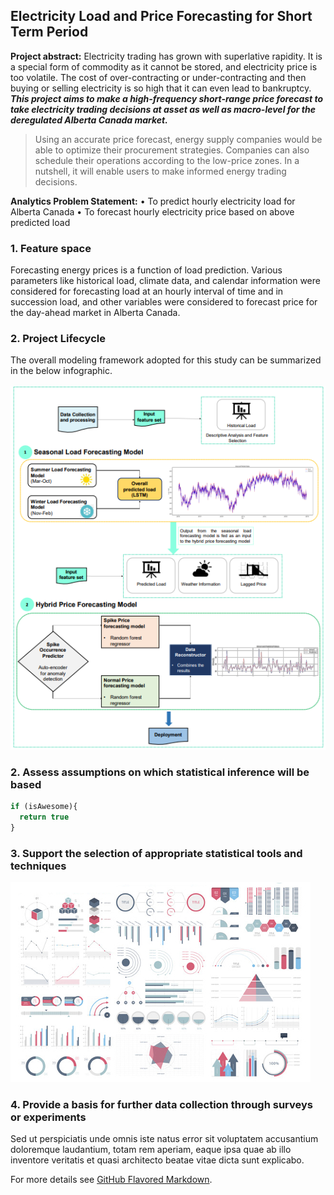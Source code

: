 ## Electricity Load and Price Forecasting for Short Term Period

**Project abstract:** 
Electricity trading has grown with superlative rapidity. It is a special form of commodity 
as it cannot be stored, and electricity price is too volatile. The cost of over-contracting 
or under-contracting and then buying or selling electricity is so high that it can even lead to 
bankruptcy. ***This project aims to make a high-frequency short-range price forecast to take electricity trading 
decisions at asset as well as macro-level for the deregulated Alberta Canada market.***

> Using an accurate price forecast, energy supply companies would be able to optimize their 
procurement strategies. Companies can also schedule their operations according to the low-price 
zones. In a nutshell, it will enable users to make informed energy trading decisions.

**Analytics Problem Statement:**
• To predict hourly electricity load for Alberta Canada 
• To forecast hourly electricity price based on above predicted load

### 1. Feature space 
Forecasting energy prices is a function of load prediction. Various parameters like historical load, 
climate data, and calendar information were considered for forecasting load at an hourly interval of 
time and in succession load, and other variables were considered to forecast price for the day-ahead 
market in Alberta Canada. 

### 2. Project Lifecycle 
The overall modeling framework adopted for this study can be summarized in the below infographic.
<br><br>
<img src="images/dummy_thumbnail.png?raw=true"/>



### 2. Assess assumptions on which statistical inference will be based

```javascript
if (isAwesome){
  return true
}
```

### 3. Support the selection of appropriate statistical tools and techniques

<img src="images/dummy_thumbnail.jpg?raw=true"/>

### 4. Provide a basis for further data collection through surveys or experiments

Sed ut perspiciatis unde omnis iste natus error sit voluptatem accusantium doloremque laudantium, totam rem aperiam, eaque ipsa quae ab illo inventore veritatis et quasi architecto beatae vitae dicta sunt explicabo. 

For more details see [GitHub Flavored Markdown](https://guides.github.com/features/mastering-markdown/).
